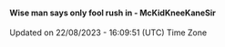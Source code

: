 #### Wise man says only fool rush in - McKidKneeKaneSir
Updated on 22/08/2023 - 16:09:51 (UTC) Time Zone
